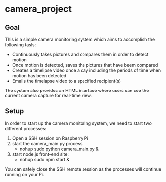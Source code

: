 # camera_project

## Goal
This is a simple camera monitoring system which aims to accomplish the following tasls:

* Continuously takes pictures and compares them in order to detect motion
* Once motion is detected, saves the pictures that have beem compared
* Creates a timelipse video once a day including the periods of time when motion has been detected
* Emails the timelapse video to a specified recipient(s)

The system also provides an HTML interface where users can see the current camera capture for real-time view.

## Setup
In order to start up the camera monitoring system, we need to start two different processes:

1. Open a SSH session on Raspberry Pi 
2. start the camera_main.py process:
    * nohup sudo python camera_main.py &
3. start node.js front-end site:
    * nohup sudo npm start &

You can safely close the SSH remote session as the processes will continue running on your Pi.